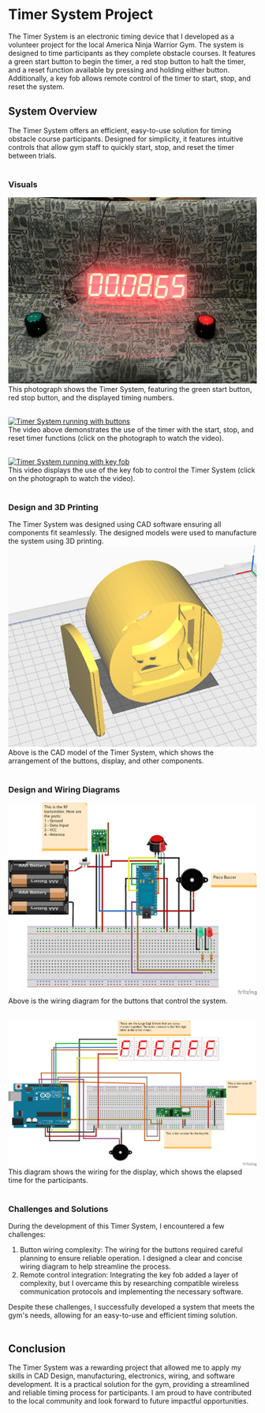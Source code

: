 # Timer System Project
The Timer System is an electronic timing device that I developed as a volunteer project for the local America Ninja Warrior Gym. The system is designed to time participants as they complete obstacle courses. It features a green start button to begin the timer, a red stop button to halt the timer, and a reset function available by pressing and holding either button. Additionally, a key fob allows remote control of the timer to start, stop, and reset the system. <br /> 

## System Overview
The Timer System offers an efficient, easy-to-use solution for timing obstacle course participants. Designed for simplicity, it features intuitive controls that allow gym staff to quickly start, stop, and reset the timer between trials. <br /> <br />


### Visuals
![Timer System with the start and stop button](https://github.com/zgreenberg02/TimerSystemProject/blob/master/Images/TimerSystem.jpg?raw=true)
This photograph shows the Timer System, featuring the green start button, red stop button, and the displayed timing numbers. <br /> <br />

[![Timer System running with buttons](http://img.youtube.com/vi/ExlcoNli3zw/0.jpg)](http://www.youtube.com/watch?v=ExlcoNli3zw) <br /> 
The video above demonstrates the use of the timer with the start, stop, and reset timer functions (click on the photograph to watch the video). <br /> <br /> 

[![Timer System running with key fob](http://img.youtube.com/vi/jaDrv7_3Kfk/0.jpg)](http://www.youtube.com/watch?v=jaDrv7_3Kfk) <br /> 
This video displays the use of the key fob to control the Timer System (click on the photograph to watch the video). <br /> <br /> 

### Design and 3D Printing
The Timer System was designed using CAD software ensuring all components fit seamlessly. The designed models were used to manufacture the system using 3D printing. <br /> 
![CAD of Button Case](https://github.com/zgreenberg02/TimerSystemProject/blob/master/Images/ButtonCasingCAD.jpg?raw=true) <br /> 
Above is the CAD model of the Timer System, which shows the arrangement of the buttons, display, and other components. <br /> <br />

### Design and Wiring Diagrams
![Button wiring](https://github.com/zgreenberg02/TimerSystemProject/blob/master/Images/button.png)
Above is the wiring diagram for the buttons that control the system. <br /> <br /> 

![Button wiring](https://github.com/zgreenberg02/TimerSystemProject/blob/master/Images/display.png)
This diagram shows the wiring for the display, which shows the elapsed time for the participants. <br /> <br /> 

### Challenges and Solutions
During the development of this Timer System, I encountered a few challenges: <br /> 
1. Button wiring complexity: The wiring for the buttons required careful planning to ensure reliable operation. I designed a clear and concise wiring diagram to help streamline the process. <br /> 
2. Remote control integration: Integrating the key fob added a layer of complexity, but I overcame this by researching compatible wireless communication protocols and implementing the necessary software.<br /> 

Despite these challenges, I successfully developed a system that meets the gym's needs, allowing for an easy-to-use and efficient timing solution. <br /> <br /> 

## Conclusion
The Timer System was a rewarding project that allowed me to apply my skills in CAD Design, manufacturing, electronics, wiring, and software development. It is a practical solution for the gym, providing a streamlined and reliable timing process for participants. I am proud to have contributed to the local community and look forward to future impactful opportunities.


